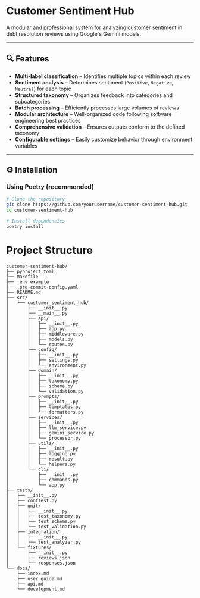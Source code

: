 # Customer Sentiment Hub

A modular and professional system for analyzing customer sentiment in debt resolution reviews using Google's Gemini models.

---

## 🔍 Features

- **Multi-label classification** – Identifies multiple topics within each review
- **Sentiment analysis** – Determines sentiment (`Positive`, `Negative`, `Neutral`) for each topic
- **Structured taxonomy** – Organizes feedback into categories and subcategories
- **Batch processing** – Efficiently processes large volumes of reviews
- **Modular architecture** – Well-organized code following software engineering best practices
- **Comprehensive validation** – Ensures outputs conform to the defined taxonomy
- **Configurable settings** – Easily customize behavior through environment variables

---

## ⚙️ Installation

### Using Poetry (recommended)

```bash
# Clone the repository
git clone https://github.com/yourusername/customer-sentiment-hub.git
cd customer-sentiment-hub

# Install dependencies
poetry install
```
# Project Structure
```
customer-sentiment-hub/
├── pyproject.toml
├── Makefile
├── .env.example
├── .pre-commit-config.yaml
├── README.md
├── src/
│   └── customer_sentiment_hub/
│       ├── __init__.py
│       ├── __main__.py
│       ├── api/
│       │   ├── __init__.py
│       │   ├── app.py
│       │   ├── middleware.py
│       │   ├── models.py
│       │   └── routes.py
│       ├── config/
│       │   ├── __init__.py
│       │   ├── settings.py
│       │   └── environment.py
│       ├── domain/
│       │   ├── __init__.py
│       │   ├── taxonomy.py
│       │   ├── schema.py
│       │   └── validation.py
│       ├── prompts/
│       │   ├── __init__.py
│       │   ├── templates.py
│       │   └── formatters.py
│       ├── services/
│       │   ├── __init__.py
│       │   ├── llm_service.py
│       │   ├── gemini_service.py
│       │   └── processor.py
│       ├── utils/
│       │   ├── __init__.py
│       │   ├── logging.py
│       │   ├── result.py
│       │   └── helpers.py
│       └── cli/
│           ├── __init__.py
│           ├── commands.py
│           └── app.py
├── tests/
│   ├── __init__.py
│   ├── conftest.py
│   ├── unit/
│   │   ├── __init__.py
│   │   ├── test_taxonomy.py
│   │   ├── test_schema.py
│   │   └── test_validation.py
│   ├── integration/
│   │   ├── __init__.py
│   │   └── test_analyzer.py
│   └── fixtures/
│       ├── __init__.py
│       ├── reviews.json
│       └── responses.json
└── docs/
    ├── index.md
    ├── user_guide.md
    ├── api.md
    └── development.md
```
